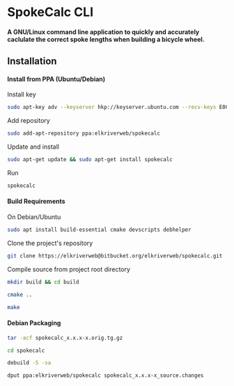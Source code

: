 # SpokeCalc CLI

#### A GNU/Linux command line application to quickly and accurately caclulate the correct spoke lengths when building a bicycle wheel.

## Installation

#### Install from PPA (Ubuntu/Debian)

Install key

```bash
sudo apt-key adv --keyserver hkp://keyserver.ubuntu.com --recv-keys E0C69416

```
Add repository

```bash
sudo add-apt-repository ppa:elkriverweb/spokecalc

```

Update and install

```bash
sudo apt-get update && sudo apt-get install spokecalc

```
Run

```bash
spokecalc

```

#### Build Requirements

On Debian/Ubuntu

```bash
sudo apt install build-essential cmake devscripts debhelper

```

Clone the project's repository

``` bash
git clone https://elkriverweb@bitbucket.org/elkriverweb/spokecalc.git
```

Compile source from project root directory

```bash
mkdir build && cd build

```

```bash
cmake ..
```

```bash
make

```

#### Debian Packaging

```bash
tar -acf spokecalc_x.x.x-x.orig.tg.gz

cd spokecalc

debuild -S -sa

dput ppa:elkriverweb/spokecalc spokecalc_x.x.x-x_source.changes

```
